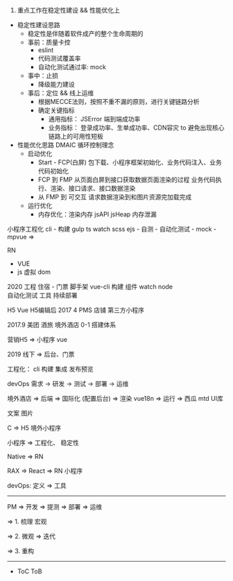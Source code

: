1. 重点工作在稳定性建设 && 性能优化上
 - 稳定性建设思路
    - 稳定性是伴随着软件成产的整个生命周期的
    - 事前：质量卡控
        - eslint
        - 代码测试覆盖率
        - 自动化测试通过率: mock
    - 事中：止损
        - 降级能力建设
    - 事后：定位 && 线上运维
        - 根据MECCE法则，按照不重不漏的原则，进行关键链路分析
        - 确定关键指标
            - 通用指标： JSError 端到端成功率
            - 业务指标： 登录成功率、生单成功率、CDN容灾 to 避免出现核心链路上的可用性短板
 - 性能优化思路 DMAIC 循环控制理念
    - 启动优化
        - Start - FCP(白屏) 包下载、小程序框架初始化、业务代码注入、业务代码初始化
        - FCP 到 FMP 从页面白屏到接口获取数据页面渲染的过程  业务代码执行、渲染、接口请求、接口数据渲染
        - 从 FMP 到 可交互 请求数据渲染到和图片资源完加载完成
    - 运行优化
        - 内存优化：渲染内存 jsAPI  jsHeap 内存泄漏


小程序工程化
cli - 构建 gulp ts watch scss ejs - 自测 - 自动化测试 - mock - mpvue => 

RN

- VUE
- js 虚拟 dom






2020 工程 住宿 - 门票
脚手架  vue-cli 
构建  组件 watch node  
自动化测试
工具
持续部署

H5 Vue H5编辑后
2017 4 
PMS 店铺 第三方小程序

2017.9 美团 酒旅
境外酒店 0-1 搭建体系

营销H5 => 小程序 vue

2019 线下 => 后台、门票

工程化： cli 构建 集成 发布预览


devOps
需求 -> 研发 -> 测试 -> 部署 -> 运维

境外酒店 => 
后端 => 国际化 (配置后台) => 渲染 vue18n => 运行 => 西瓜 mtd UI库 

文案 图片

C => H5 境外小程序


小程序 => 工程化、 稳定性

Native => RN

RAX => React => RN 小程序

devOps: 定义 => 工具

--------------------------

PM => 开发 => 提测 => 部署 => 运维

=> 1. 梳理 宏观

=> 2. 微观 => 迭代

=> 3. 重构

-------------------------

- ToC ToB







